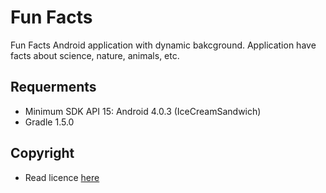 # Fun Facts

Fun Facts Android application with dynamic bakcground. Application have facts about science, nature, animals, etc.

## Requerments

- Minimum SDK API 15: Android 4.0.3 (IceCreamSandwich)
- Gradle 1.5.0

## Copyright
  
  - Read licence [here](https://github.com/valerysamovich/FunFacts/blob/master/LICENSE)
  
